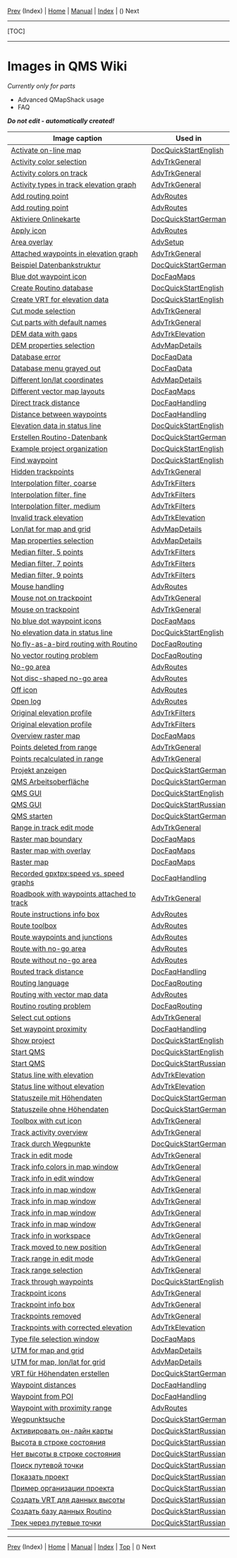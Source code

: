 [Prev](AxAdvIndex) (Index) | [Home](Home) | [Manual](DocMain) | [Index](AxAdvIndex) | () Next
- - -
[TOC]
- - -

# Images in QMS Wiki

_Currently only for parts_

* Advanced QMapShack usage
* FAQ

___Do not edit - automatically created!___

Image caption | Used in
---------|---------
[Activate on-line map](images/DocAdv/InstallMapsEn.jpg "Activating on-line map") | [DocQuickStartEnglish](DocQuickStartEnglish)
[Activity color selection](images/DocFaq/ActivityColorSelection.png "Activity color selection") | [AdvTrkGeneral](AdvTrkGeneral)
[Activity colors on track](images/DocFaq/TrackActivity.png "Activity colors on track") | [AdvTrkGeneral](AdvTrkGeneral)
[Activity types in track elevation graph](images/DocFaq/ActivityType.png "Activity types in track elevation graph") | [AdvTrkGeneral](AdvTrkGeneral)
[Add routing point](images/DocAdv/RouteAddPt.jpg "Add new routing point") | [AdvRoutes](AdvRoutes)
[Add routing point](images/DocAdv/RouteAddPt1.jpg "Choose new routing point location") | [AdvRoutes](AdvRoutes)
[Aktiviere Onlinekarte](images/DocAdv/InstallMaps.jpg "Aktivieren einer Onlinekarte") | [DocQuickStartGerman](DocQuickStartGerman)
[Apply icon](images/DocAdv/Apply.png) | [AdvRoutes](AdvRoutes)
[Area overlay](images/DocAdv/BRouterTileSelection.jpg "BRouter tile selection") | [AdvSetup](AdvSetup)
[Attached waypoints in elevation graph](images/DocFaq/TrackProfile.jpg "Attached waypoints in elevation graph") | [AdvTrkGeneral](AdvTrkGeneral)
[Beispiel Datenbankstruktur](images/DocAdv/DbStructureExample.jpg "Beispiel für Projektorganisation in einer Datenbank") | [DocQuickStartGerman](DocQuickStartGerman)
[Blue dot waypoint icon](images/DocFaq/BlueDots.jpg "Blue dot waypoint icon") | [DocFaqMaps](DocFaqMaps)
[Create Routino database](images/DocAdv/InstallRoutinoDbEn.jpg "Create Routino database") | [DocQuickStartEnglish](DocQuickStartEnglish)
[Create VRT for elevation data](images/DocAdv/InstallDem2VrtEn.jpg "Create VRT file for elevation data") | [DocQuickStartEnglish](DocQuickStartEnglish)
[Cut mode selection](images/DocAdv/CutMode.jpg "Cut mode: remove segment") | [AdvTrkGeneral](AdvTrkGeneral)
[Cut parts with default names](images/DocAdv/CutTrkParts.jpg "Cut mode: remove segment") | [AdvTrkGeneral](AdvTrkGeneral)
[DEM data with gaps](images/DocFaq/DEM0.jpg "DEM data with gaps") | [AdvTrkElevation](AdvTrkElevation)
[DEM properties selection](images/DocAdv/DemProperties.jpg "Elevation data properties selection") | [AdvMapDetails](AdvMapDetails)
[Database error](images/DocFaq/MySqlNoConnect.jpg "Database error") | [DocFaqData](DocFaqData)
[Database menu grayed out](images/DocFaq/MySqlNoFolder.jpg "Add folder menu grayed out") | [DocFaqData](DocFaqData)
[Different lon/lat coordinates](images/DocAdv/MapGrid4.jpg "Different lon/lat coordinates") | [AdvMapDetails](AdvMapDetails)
[Different vector map layouts](images/DocFaq/MapLayoutVariants.png "Different map layouts") | [DocFaqMaps](DocFaqMaps)
[Direct track distance](images/DocFaq/Directtrack.jpg "Direct track distance") | [DocFaqHandling](DocFaqHandling)
[Distance between waypoints](images/DocFaq/WPTDistance.jpg "Distance between waypoints") | [DocFaqHandling](DocFaqHandling)
[Elevation data in status line](images/DocAdv/InstallDemEn.jpg "Elevation data in status line") | [DocQuickStartEnglish](DocQuickStartEnglish)
[Erstellen Routino-Datenbank](images/DocAdv/InstallRoutinoDb.jpg "Erstellen einer Routino-Datenbank") | [DocQuickStartGerman](DocQuickStartGerman)
[Example project organization](images/DocAdv/DbStructureExampleEn.jpg "Example for project organization in database") | [DocQuickStartEnglish](DocQuickStartEnglish)
[Find waypoint](images/DocAdv/SearchWPT.jpg "Find waypoint") | [DocQuickStartEnglish](DocQuickStartEnglish)
[Hidden trackpoints](images/DocFaq/HiddenWPTs.png "Hidden trackpoints") | [AdvTrkGeneral](AdvTrkGeneral)
[Interpolation filter, coarse](images/DocAdv/FilterInterpolate_Coarse.jpg "Interpolation filter, coarse") | [AdvTrkFilters](AdvTrkFilters)
[Interpolation filter, fine](images/DocAdv/FilterInterpolate_Fine.jpg "Interpolation filter, fine") | [AdvTrkFilters](AdvTrkFilters)
[Interpolation filter, medium](images/DocAdv/FilterInterpolate_Medium.jpg "Interpolation filter, medium") | [AdvTrkFilters](AdvTrkFilters)
[Invalid track elevation](images/DocFaq/DEM10.jpg "Invalid track elevation") | [AdvTrkElevation](AdvTrkElevation)
[Lon/lat for map and grid](images/DocAdv/MapGrid1.jpg "Lon/lat for map and grid") | [AdvMapDetails](AdvMapDetails)
[Map properties selection](images/DocAdv/MapDisplayProperties.jpg "Map properties selection") | [AdvMapDetails](AdvMapDetails)
[Median filter, 5 points](images/DocAdv/FilterMedian_5pts.jpg "Median filter, 5 points") | [AdvTrkFilters](AdvTrkFilters)
[Median filter, 7 points](images/DocAdv/FilterMedian_7pts.jpg "Median filter, 7 points") | [AdvTrkFilters](AdvTrkFilters)
[Median filter, 9 points](images/DocAdv/FilterMedian_9pts.jpg "Median filter, 9 points") | [AdvTrkFilters](AdvTrkFilters)
[Mouse handling](images/DocAdv/WPTMouseEdit.jpg "No-go area toolbar") | [AdvRoutes](AdvRoutes)
[Mouse not on trackpoint](images/DocAdv/CutNoTrkPt.jpg "Mouse not on trackpoint") | [AdvTrkGeneral](AdvTrkGeneral)
[Mouse on trackpoint](images/DocAdv/CutTrkPt.jpg "Mouse on trackpoint") | [AdvTrkGeneral](AdvTrkGeneral)
[No blue dot waypoint icons](images/DocFaq/NoBlueDots.jpg "No blue dot waypoint icons") | [DocFaqMaps](DocFaqMaps)
[No elevation data in status line](images/DocAdv/InstallNoDem.jpg "No elevation data in status line") | [DocQuickStartEnglish](DocQuickStartEnglish)
[No fly-as-a-bird routing with Routino](images/DocFaq/RoutinoNoRoute.jpg "No fly-as-a-bird routing") | [DocFaqRouting](DocFaqRouting)
[No vector routing problem](images/DocFaq/VectorRouting.jpg "Expected routing") | [DocFaqRouting](DocFaqRouting)
[No-go area](images/DocAdv/WPTNoGo.jpg "No-go area") | [AdvRoutes](AdvRoutes)
[Not disc-shaped no-go area](images/DocAdv/NoGoArbitr.jpg "Not disc-shaped no-go area") | [AdvRoutes](AdvRoutes)
[Off icon](images/DocAdv/Off.png) | [AdvRoutes](AdvRoutes)
[Open log](images/DocAdv/TextCenter.png) | [AdvRoutes](AdvRoutes)
[Original elevation profile](images/DocAdv/FilterInterpolate0.jpg "Original elevation profile") | [AdvTrkFilters](AdvTrkFilters)
[Original elevation profile](images/DocAdv/FilterMedian0.jpg "Original elevation profile") | [AdvTrkFilters](AdvTrkFilters)
[Overview raster map](images/DocFaq/RasterMap4.jpg "Overview raster map") | [DocFaqMaps](DocFaqMaps)
[Points deleted from range](images/DocAdv/RangeDeleted.jpg "Points deleted from range in track edit mode") | [AdvTrkGeneral](AdvTrkGeneral)
[Points recalculated in range](images/DocAdv/RangeRecalculated.jpg "Points recalculated for range in track edit mode") | [AdvTrkGeneral](AdvTrkGeneral)
[Projekt anzeigen](images/DocAdv/InstallProject.jpg "Projekt anzeigen") | [DocQuickStartGerman](DocQuickStartGerman)
[QMS Arbeitsoberfläche](images/DocAdv/InstallGuiDe.jpg "QMS Anfangsoberfläche") | [DocQuickStartGerman](DocQuickStartGerman)
[QMS GUI](images/DocAdv/InstallGuiEn.jpg "QMS Initial GUI") | [DocQuickStartEnglish](DocQuickStartEnglish)
[QMS GUI](images/DocAdv/InstallGuiRu.jpg "QMS пользовательский интерфейс") | [DocQuickStartRussian](DocQuickStartRussian)
[QMS starten](images/DocAdv/InstallProgramMenu.jpg "QMapShack Startmenü") | [DocQuickStartGerman](DocQuickStartGerman)
[Range in track edit mode](images/DocAdv/RangeSelected.jpg "Selected range in track edit mode") | [AdvTrkGeneral](AdvTrkGeneral)
[Raster map boundary](images/DocFaq/RasterMap1.jpg "Raster map boundary") | [DocFaqMaps](DocFaqMaps)
[Raster map with overlay](images/DocFaq/RasterMap3.jpg "Raster map with overlay") | [DocFaqMaps](DocFaqMaps)
[Raster map](images/DocFaq/RasterMap2.jpg "Raster map") | [DocFaqMaps](DocFaqMaps)
[Recorded gpxtpx:speed vs. speed graphs](images/DocFaq/FaqGpxTpxSpeed.jpg "Recorded gpxtpx:speed vs. speed graphs") | [DocFaqHandling](DocFaqHandling)
[Roadbook with waypoints attached to track](images/DocFaq/Roadbook.jpg "Roadbook with waypoints attached to track") | [AdvTrkGeneral](AdvTrkGeneral)
[Route instructions info box](images/DocFaq/RouteInstructions.png "Route instructions info box") | [AdvRoutes](AdvRoutes)
[Route toolbox](images/DocAdv/RouteEdit.jpg "Highlighted route with toolbox") | [AdvRoutes](AdvRoutes)
[Route waypoints and junctions](images/DocFaq/RouteExample.png "Route waypoints and junctions") | [AdvRoutes](AdvRoutes)
[Route with no-go area](images/DocAdv/RouteNoGo.jpg "Route with no-go areas") | [AdvRoutes](AdvRoutes)
[Route without no-go area](images/DocAdv/RouteDefault.jpg "Route without no-go area") | [AdvRoutes](AdvRoutes)
[Routed track distance](images/DocFaq/Routedtrack.jpg "Routed track distance") | [DocFaqHandling](DocFaqHandling)
[Routing language](images/DocFaq/RouteLanguage.png "Routing language") | [DocFaqRouting](DocFaqRouting)
[Routing with vector map data](images/DocFaq/Polyline.jpg "Routing with vector map data") | [AdvRoutes](AdvRoutes)
[Routino routing problem](images/DocFaq/RoutinoRouting.jpg "Strange Routino routing result") | [DocFaqRouting](DocFaqRouting)
[Select cut options](images/DocAdv/CutOptSel.jpg "Select cut options") | [AdvTrkGeneral](AdvTrkGeneral)
[Set waypoint proximity](images/DocFaq/WPTProximity.jpg "Set waypoint proximity") | [DocFaqHandling](DocFaqHandling)
[Show project](images/DocAdv/InstallProjectEn.jpg "Show project") | [DocQuickStartEnglish](DocQuickStartEnglish)
[Start QMS](images/DocAdv/InstallProgramMenu.jpg "QMapShack start menu") | [DocQuickStartEnglish](DocQuickStartEnglish)
[Start QMS](images/DocAdv/InstallProgramMenu.jpg "QMapShack меню `Пуск`") | [DocQuickStartRussian](DocQuickStartRussian)
[Status line with elevation](images/DocFaq/DEM11.jpg "Status line with elevation") | [AdvTrkElevation](AdvTrkElevation)
[Status line without elevation](images/DocFaq/DEM12.jpg "Status line without elevation") | [AdvTrkElevation](AdvTrkElevation)
[Statuszeile mit Höhendaten](images/DocAdv/InstallDem.jpg "Höhendaten in Statuszeile") | [DocQuickStartGerman](DocQuickStartGerman)
[Statuszeile ohne Höhendaten](images/DocAdv/InstallNoDem.jpg "Keine Höhendaten in Statuszeile") | [DocQuickStartGerman](DocQuickStartGerman)
[Toolbox with cut icon](images/DocAdv/CutTools.jpg "Toolbox with cut icon") | [AdvTrkGeneral](AdvTrkGeneral)
[Track activity overview](images/DocFaq/ActivityOverview.png "Track activity overview") | [AdvTrkGeneral](AdvTrkGeneral)
[Track durch Wegpunkte](images/DocAdv/WPTs2Trk.jpg "Track durch Wegpunkte") | [DocQuickStartGerman](DocQuickStartGerman)
[Track in edit mode](images/DocAdv/MoveTrack.jpg "Track in edit mode. Only ordinary trackpoints") | [AdvTrkGeneral](AdvTrkGeneral)
[Track info colors in map window](images/DocAdv/TrackInfo4.jpg "Track info by color in map window") | [AdvTrkGeneral](AdvTrkGeneral)
[Track info in edit window](images/DocAdv/TrackInfo2.jpg "Track info in track edit/info window") | [AdvTrkGeneral](AdvTrkGeneral)
[Track info in map window](images/DocAdv/TrackInfo3.jpg "Summary track info in map window") | [AdvTrkGeneral](AdvTrkGeneral)
[Track info in map window](images/DocAdv/TrackInfo5.jpg "Track max/min info in map window") | [AdvTrkGeneral](AdvTrkGeneral)
[Track info in map window](images/DocAdv/TrackInfo6.jpg "Track info at location in map window") | [AdvTrkGeneral](AdvTrkGeneral)
[Track info in map window](images/DocAdv/TrackInfo7.jpg "Track max/min totals in map window") | [AdvTrkGeneral](AdvTrkGeneral)
[Track info in workspace](images/DocAdv/TrackInfo1.jpg "Track info in workspace") | [AdvTrkGeneral](AdvTrkGeneral)
[Track moved to new position](images/DocAdv/MoveTrack_NewPosition.jpg "Track range moved to new position") | [AdvTrkGeneral](AdvTrkGeneral)
[Track range in edit mode](images/DocAdv/MoveTrackRange.jpg "Track range in edit mode") | [AdvTrkGeneral](AdvTrkGeneral)
[Track range selection](images/DocFaq/RangeSelection.png "Track range selection") | [AdvTrkGeneral](AdvTrkGeneral)
[Track through waypoints](images/DocAdv/WPTs2TrkEn.jpg "Track through waypoints") | [DocQuickStartEnglish](DocQuickStartEnglish)
[Trackpoint icons](images/DocAdv/TrackpointIcons.png "Overview of trackpoint icons") | [AdvTrkGeneral](AdvTrkGeneral)
[Trackpoint info box](images/DocFaq/BubbleBox.jpg "Trackpoint info box") | [AdvTrkGeneral](AdvTrkGeneral)
[Trackpoints removed](images/DocAdv/MoveTrack_DeletedPts.jpg "Trackpoints in range removed") | [AdvTrkGeneral](AdvTrkGeneral)
[Trackpoints with corrected elevation](images/DocFaq/DEM13.jpg "Trackpoints with corrected elevation") | [AdvTrkElevation](AdvTrkElevation)
[Type file selection window](images/DocFaq/ChangeTypeFile.png "Type file selection") | [DocFaqMaps](DocFaqMaps)
[UTM for map and grid](images/DocAdv/MapGrid3.jpg "UTM for map and grid") | [AdvMapDetails](AdvMapDetails)
[UTM for map, lon/lat for grid](images/DocAdv/MapGrid2.jpg "UTM for map, lon/lat for grid") | [AdvMapDetails](AdvMapDetails)
[VRT für Höhendaten erstellen](images/DocAdv/InstallDem2Vrt.jpg "VRT für Höhendaten erstellen") | [DocQuickStartGerman](DocQuickStartGerman)
[Waypoint distances](images/DocFaq/WPTDistances.jpg "Waypoint distances") | [DocFaqHandling](DocFaqHandling)
[Waypoint from POI](images/DocFaq/WPTfromPOI.jpg "Waypoint created from POI") | [DocFaqHandling](DocFaqHandling)
[Waypoint with proximity range](images/DocAdv/WPTProximity.jpg "Waypoint with proximity range") | [AdvRoutes](AdvRoutes)
[Wegpunktsuche](images/DocAdv/SearchWPT.jpg "Beispiel für Wegpunktsuche") | [DocQuickStartGerman](DocQuickStartGerman)
[Активировать он-лайн карты](images/DocAdv/InstallMapsRu.jpg "Активировать он-лайн карты") | [DocQuickStartRussian](DocQuickStartRussian)
[Высота в строке состояния](images/DocAdv/InstallDemRu.jpg "Высота в строке состояния") | [DocQuickStartRussian](DocQuickStartRussian)
[Нет высоты в строке состояния](images/DocAdv/InstallNoDem.jpg "Нет высоты в строке состояния") | [DocQuickStartRussian](DocQuickStartRussian)
[Поиск путевой точки](images/DocAdv/SearchWPTRu.jpg "Поиск путевой точки") | [DocQuickStartRussian](DocQuickStartRussian)
[Показать проект](images/DocAdv/InstallProjectRu.jpg "Показать проект") | [DocQuickStartRussian](DocQuickStartRussian)
[Пример организации проекта](images/DocAdv/DbStructureExampleRu.jpg "Пример организации проекта в базе данных") | [DocQuickStartRussian](DocQuickStartRussian)
[Создать VRT для данных высоты](images/DocAdv/InstallDem2VrtRu.jpg "Создать VRT для данных высоты") | [DocQuickStartRussian](DocQuickStartRussian)
[Создать базу данных Routino](images/DocAdv/InstallRoutinoDbRu.jpg "Создать базу данных Routino") | [DocQuickStartRussian](DocQuickStartRussian)
[Трек через путевые точки](images/DocAdv/WPTs2TrkRu.jpg "Трек через путевые точки") | [DocQuickStartRussian](DocQuickStartRussian)

- - -
[Prev](AxAdvIndex) (Index) | [Home](Home) | [Manual](DocMain) | [Index](AxAdvIndex) | [Top](#) | () Next
